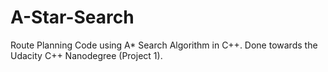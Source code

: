 # A-Star-Search
Route Planning Code using A* Search Algorithm in C++. Done towards the Udacity C++ Nanodegree (Project 1).
